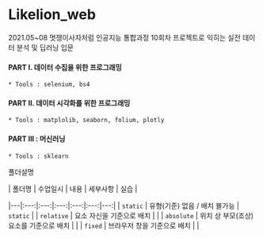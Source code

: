 # Likelion_web
2021.05~08 멋쟁이사자처럼 인공지능 통합과정
10회차 프로젝트로 익히는 실전 데이터 분석 및 딥러닝 입문

#### PART I. 데이터 수집을 위한 프로그래밍
    * Tools : selenium, bs4
#### PART II. 데이터 시각화를 위한 프로그래밍
    * Tools : matplolib, seaborn, folium, plotly
#### PART III : 머신러닝
    * Tools : sklearn
    
폴더설명

| 폴더명 | 수업일시 | 내용 | 세부사항 | 실습 |

|---|:---:|:---:|:---:|:---:|:---:|---:|
| `static` | 유형(기준) 없음 / 배치 불가능 | `static` |
| `relative` | 요소 자신을 기준으로 배치 |  |
| `absolute` | 위치 상 부모(조상)요소를 기준으로 배치 |  |
| `fixed` | 브라우저 창을 기준으로 배치 |  |
